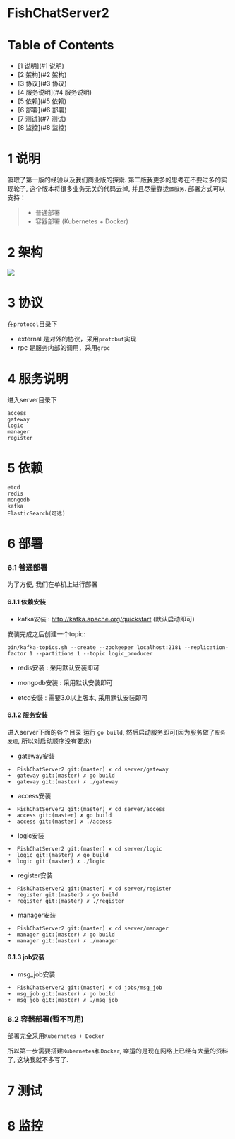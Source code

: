 # FishChatServer2


Table of Contents
=================
* [1 说明](#1 说明)
* [2 架构](#2 架构)
* [3 协议](#3 协议)
* [4 服务说明](#4 服务说明)
* [5 依赖](#5 依赖)
* [6 部署](#6 部署)
* [7 测试](#7 测试)
* [8 监控](#8 监控)


1 说明
======
吸取了第一版的经验以及我们商业版的探索. 第二版我更多的思考在不要过多的实现轮子, 这个版本将很多业务无关的代码去掉, 并且尽量靠拢`微服务`.
部署方式可以支持：
> * 普通部署
> * 容器部署 (Kubernetes + Docker)


2 架构
======

![](./doc/architecture.png)


3 协议
======
在`protocol`目录下

* external 是对外的协议，采用`protobuf`实现
* rpc 是服务内部的调用，采用`grpc`


4 服务说明
======
进入server目录下

```shell
access
gateway
logic
manager
register
```

5 依赖
======
```shell
etcd
redis
mongodb
kafka
ElasticSearch(可选)
```


6 部署
======

### 6.1 普通部署

为了方便, 我们在单机上进行部署

#### 6.1.1 依赖安装

* kafka安装 : http://kafka.apache.org/quickstart (默认启动即可)

安装完成之后创建一个topic:

```shell
bin/kafka-topics.sh --create --zookeeper localhost:2181 --replication-factor 1 --partitions 1 --topic logic_producer
```

* redis安装 : 采用默认安装即可

* mongodb安装 : 采用默认安装即可

* etcd安装 : 需要3.0以上版本, 采用默认安装即可

#### 6.1.2 服务安装

进入server下面的各个目录 运行 `go build`, 然后启动服务即可(因为服务做了`服务发现`, 所以对启动顺序没有要求)

* gateway安装

```shell
➜  FishChatServer2 git:(master) ✗ cd server/gateway 
➜  gateway git:(master) ✗ go build
➜  gateway git:(master) ✗ ./gateway 
```

* access安装

```shell
➜  FishChatServer2 git:(master) ✗ cd server/access 
➜  access git:(master) ✗ go build
➜  access git:(master) ✗ ./access 
```

* logic安装

```shell
➜  FishChatServer2 git:(master) ✗ cd server/logic 
➜  logic git:(master) ✗ go build
➜  logic git:(master) ✗ ./logic 
```


* register安装

```shell
➜  FishChatServer2 git:(master) ✗ cd server/register 
➜  register git:(master) ✗ go build
➜  register git:(master) ✗ ./register 
```

* manager安装

```shell
➜  FishChatServer2 git:(master) ✗ cd server/manager 
➜  manager git:(master) ✗ go build
➜  manager git:(master) ✗ ./manager 
```

#### 6.1.3 job安装

* msg_job安装

```shell
➜  FishChatServer2 git:(master) ✗ cd jobs/msg_job 
➜  msg_job git:(master) ✗ go build
➜  msg_job git:(master) ✗ ./msg_job 
```

### 6.2 容器部署(暂不可用)

部署完全采用`Kubernetes + Docker`

所以第一步需要搭建`Kubernetes`和`Docker`, 幸运的是现在网络上已经有大量的资料了, 这块我就不多写了.

7 测试
======


8 监控
======